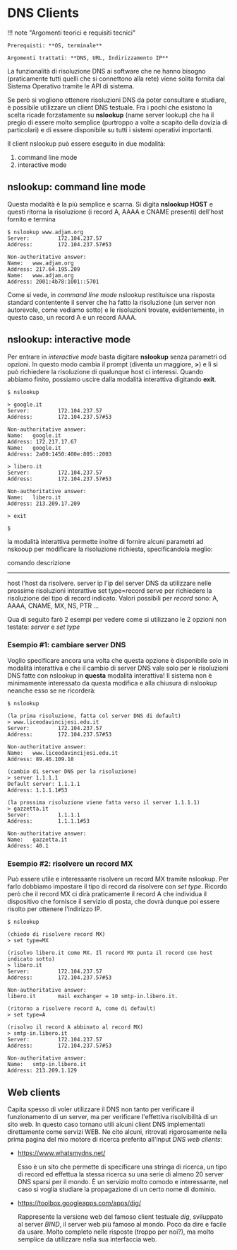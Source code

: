 # DNS Clients



!!! note "Argomenti teorici e requisiti tecnici"
    
    Prerequisti: **OS, terminale**
    
    Argomenti trattati: **DNS, URL, Indirizzamento IP**


La funzionalità di risoluzione DNS ai software che ne hanno bisogno
(praticamente tutti quelli che si connettono alla rete) viene solita
fornita dal Sistema Operativo tramite le API di sistema.

Se però si vogliono ottenere risoluzioni DNS da poter consultare e
studiare, è possibile utilizzare un client DNS testuale. Fra i pochi che
esistono la scelta ricade forzatamente su **nslookup** (name server
lookup) che ha il pregio di essere molto semplice (purtroppo a volte a
scapito della dovizia di particolari) e di essere disponibile su tutti i
sistemi operativi importanti.

Il client nslookup può essere eseguito in due modalità:

1. command line mode
2. interactive mode



## nslookup: command line mode

Questa modalità è la più semplice e scarna. Si digita **nslookup HOST**
e questi ritorna la risoluzione (i record A, AAAA e CNAME presenti)
dell'host fornito e termina

``` 
$ nslookup www.adjam.org
Server:         172.104.237.57
Address:        172.104.237.57#53

Non-authoritative answer:
Name:   www.adjam.org
Address: 217.64.195.209
Name:   www.adjam.org
Address: 2001:4b78:1001::5701
```

Come si vede, in *command line mode* nslookup restituisce una risposta
standard contentente il server che ha fatto la risoluzione (un server
non autorevole, come vediamo sotto) e le risoluzioni trovate,
evidentemente, in questo caso, un record A e un record AAAA.



## nslookup: interactive mode

Per entrare in *interactive mode* basta digitare **nslookup** senza
parametri od opzioni. In questo modo cambia il prompt (diventa un
maggiore, **>**) e lì si può richiedere la risoluzione di qualunque
host ci interessi. Quando abbiamo finito, possiamo uscire dalla modalità
interattiva digitando **exit**.

``` 
$ nslookup

> google.it
Server:         172.104.237.57
Address:        172.104.237.57#53

Non-authoritative answer:
Name:   google.it
Address: 172.217.17.67
Name:   google.it
Address: 2a00:1450:400e:805::2003

> libero.it
Server:         172.104.237.57
Address:        172.104.237.57#53

Non-authoritative answer:
Name:   libero.it
Address: 213.209.17.209

> exit

$
```

la modalità interattiva permette inoltre di fornire alcuni parametri ad
nskooup per modificare la risoluzione richiesta, specificandola meglio:

  comando           descrizione
  ----------------- ---------------------------------------------------------------------------------------------------------------------------------------
  host              l'host da risolvere.
  server ip         l'ip del server DNS da utilizzare nelle prossime risoluzioni interattive
  set type=record   serve per richiedere la risoluzione del tipo di record indicato. Valori possibili per *record* sono: A, AAAA, CNAME, MX, NS, PTR ...

Qua di seguito farò 2 esempi per vedere come si utilizzano le 2 opzioni
non testate: *server* e *set type*



### Esempio #1: cambiare server DNS

Voglio specificare ancora una volta che questa opzione è disponibile
solo in modalità interattiva e che il cambio di server DNS vale solo per
le risoluzioni DNS fatte con nslookup in **questa** modalità
interattiva! Il sistema non è minimamente interessato da questa modifica
e alla chiusura di nslookup neanche esso se ne ricorderà:

``` 
$ nslookup

(la prima risoluzione, fatta col server DNS di default)
> www.liceodavincijesi.edu.it
Server:         172.104.237.57
Address:        172.104.237.57#53

Non-authoritative answer:
Name:   www.liceodavincijesi.edu.it
Address: 89.46.109.18

(cambio di server DNS per la risoluzione)
> server 1.1.1.1
Default server: 1.1.1.1
Address: 1.1.1.1#53

(la prossima risoluzione viene fatta verso il server 1.1.1.1)
> gazzetta.it
Server:         1.1.1.1
Address:        1.1.1.1#53

Non-authoritative answer:
Name:   gazzetta.it
Address: 40.1
```



### Esempio #2: risolvere un record MX

Può essere utile e interessante risolvere un record MX tramite nslookup.
Per farlo dobbiamo impostare il tipo di record da risolvere con *set
type*. Ricordo però che il record MX ci dirà praticamente il record A
che individua il dispositivo che fornisce il servizio di posta, che
dovrà dunque poi essere risolto per ottenere l'indirizzo IP.

``` 
$ nslookup

(chiedo di risolvere record MX)
> set type=MX

(risolvo libero.it come MX. Il record MX punta il record con host indicato sotto)
> libero.it
Server:         172.104.237.57
Address:        172.104.237.57#53

Non-authoritative answer:
libero.it       mail exchanger = 10 smtp-in.libero.it.

(ritorno a risolvere record A, come di default)
> set type=A

(risolvo il record A abbinato al record MX)
> smtp-in.libero.it
Server:         172.104.237.57
Address:        172.104.237.57#53

Non-authoritative answer:
Name:   smtp-in.libero.it
Address: 213.209.1.129
```


## Web clients

Capita spesso di voler utilizzare il DNS non tanto per verificare il
funzionamento di un server, ma per verificare l'effettiva risolvibilità
di un sito web. In questo caso tornano utili alcuni client DNS
implementati direttamente come servizi WEB. Ne cito alcuni, ritrovati
rigorosamente nella prima pagina del mio motore di ricerca preferito
all'input *DNS web clients*:

-   <https://www.whatsmydns.net/>

    Esso è un sito che permette di specificare una stringa di ricerca,
    un tipo di record ed effettua la stessa ricerca su una serie di
    almeno 20 server DNS sparsi per il mondo. È un servizio molto comodo
    e interessante, nel caso si voglia studiare la propagazione di un
    certo nome di dominio.

-   <https://toolbox.googleapps.com/apps/dig/>

    Rappresente la versione web del famoso client testuale *dig*,
    sviluppato al server *BIND*, il server web più famoso al mondo. Poco
    da dire e facile da usare. Molto completo nelle risposte (troppo per
    noi?), ma molto semplice da utilizzare nella sua interfaccia web.
